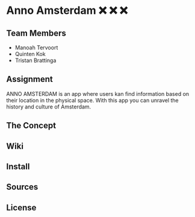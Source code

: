 # Anno Amsterdam :x: :x: :x:

## Team Members

- Manoah Tervoort
- Quinten Kok
- Tristan Brattinga

## Assignment

ANNO AMSTERDAM is an app where users kan find information based on their location in the physical space. With this app
you can unravel the history and culture of Amsterdam.


## The Concept

## Wiki

## Install

## Sources

## License
